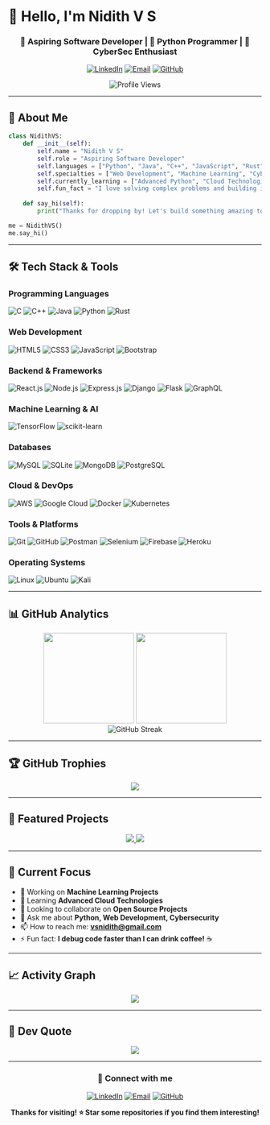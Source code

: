 # 👋 Hello, I'm Nidith V S

<div align="center">
  
  ### 🚀 Aspiring Software Developer | 🐍 Python Programmer | 🔐 CyberSec Enthusiast
  
  [![LinkedIn](https://img.shields.io/badge/LinkedIn-0077B5?style=for-the-badge&logo=linkedin&logoColor=white)](https://www.linkedin.com/in/nidith/)
  [![Email](https://img.shields.io/badge/Email-D14836?style=for-the-badge&logo=gmail&logoColor=white)](mailto:vsnidith@gmail.com)
  [![GitHub](https://img.shields.io/badge/GitHub-100000?style=for-the-badge&logo=github&logoColor=white)](https://github.com/0xfarben)
  
  ![Profile Views](https://komarev.com/ghpvc/?username=0xfarben&color=blueviolet&style=flat-square)
  
</div>

---

## 🎯 About Me

```python
class NidithVS:
    def __init__(self):
        self.name = "Nidith V S"
        self.role = "Aspiring Software Developer"
        self.languages = ["Python", "Java", "C++", "JavaScript", "Rust"]
        self.specialties = ["Web Development", "Machine Learning", "Cybersecurity"]
        self.currently_learning = ["Advanced Python", "Cloud Technologies", "DevOps"]
        self.fun_fact = "I love solving complex problems and building innovative solutions!"
    
    def say_hi(self):
        print("Thanks for dropping by! Let's build something amazing together!")

me = NidithVS()
me.say_hi()
```

---

## 🛠️ Tech Stack & Tools

### Programming Languages
![C](https://img.shields.io/badge/C-00599C?style=for-the-badge&logo=c&logoColor=white)
![C++](https://img.shields.io/badge/C%2B%2B-00599C?style=for-the-badge&logo=c%2B%2B&logoColor=white)
![Java](https://img.shields.io/badge/Java-ED8B00?style=for-the-badge&logo=java&logoColor=white)
![Python](https://img.shields.io/badge/Python-3776AB?style=for-the-badge&logo=python&logoColor=white)
![Rust](https://img.shields.io/badge/Rust-000000?style=for-the-badge&logo=rust&logoColor=white)

### Web Development
![HTML5](https://img.shields.io/badge/HTML5-E34F26?style=for-the-badge&logo=html5&logoColor=white)
![CSS3](https://img.shields.io/badge/CSS3-1572B6?style=for-the-badge&logo=css3&logoColor=white)
![JavaScript](https://img.shields.io/badge/JavaScript-F7DF1E?style=for-the-badge&logo=javascript&logoColor=black)
![Bootstrap](https://img.shields.io/badge/Bootstrap-563D7C?style=for-the-badge&logo=bootstrap&logoColor=white)

### Backend & Frameworks
![React.js](https://img.shields.io/badge/-ReactJs-61DAFB?logo=react&logoColor=white&style=for-the-badge)
![Node.js](https://img.shields.io/badge/Node.js-43853D?style=for-the-badge&logo=node.js&logoColor=white)
![Express.js](https://img.shields.io/badge/Express.js-404D59?style=for-the-badge)
![Django](https://img.shields.io/badge/Django-092E20?style=for-the-badge&logo=django&logoColor=white)
![Flask](https://img.shields.io/badge/Flask-000000?style=for-the-badge&logo=flask&logoColor=white)
![GraphQL](https://img.shields.io/badge/GraphQL-E10098?style=for-the-badge&logo=graphql&logoColor=white)

### Machine Learning & AI
![TensorFlow](https://img.shields.io/badge/TensorFlow-FF6F00?style=for-the-badge&logo=tensorflow&logoColor=white)
![scikit-learn](https://img.shields.io/badge/scikit--learn-F7931E?style=for-the-badge&logo=scikit-learn&logoColor=white)

### Databases
![MySQL](https://img.shields.io/badge/MySQL-00000F?style=for-the-badge&logo=mysql&logoColor=white)
![SQLite](https://img.shields.io/badge/SQLite-07405E?style=for-the-badge&logo=sqlite&logoColor=white)
![MongoDB](https://img.shields.io/badge/MongoDB-4EA94B?style=for-the-badge&logo=mongodb&logoColor=white)
![PostgreSQL](https://img.shields.io/badge/PostgreSQL-316192?style=for-the-badge&logo=postgresql&logoColor=white)

### Cloud & DevOps
![AWS](https://img.shields.io/badge/AWS-FF9900?style=for-the-badge&logo=amazon-aws&logoColor=white)
![Google Cloud](https://img.shields.io/badge/Google%20Cloud-4285F4?style=for-the-badge&logo=google-cloud&logoColor=white)
![Docker](https://img.shields.io/badge/Docker-2496ED?style=for-the-badge&logo=docker&logoColor=white)
![Kubernetes](https://img.shields.io/badge/Kubernetes-326CE5?style=for-the-badge&logo=kubernetes&logoColor=white)

### Tools & Platforms
![Git](https://img.shields.io/badge/Git-F05032?style=for-the-badge&logo=git&logoColor=white)
![GitHub](https://img.shields.io/badge/GitHub-100000?style=for-the-badge&logo=github&logoColor=white)
![Postman](https://img.shields.io/badge/Postman-FF6C37?style=for-the-badge&logo=postman&logoColor=white)
![Selenium](https://img.shields.io/badge/Selenium-43B02A?style=for-the-badge&logo=selenium&logoColor=white)
![Firebase](https://img.shields.io/badge/Firebase-FFCA28?style=for-the-badge&logo=firebase&logoColor=black)
![Heroku](https://img.shields.io/badge/Heroku-430098?style=for-the-badge&logo=heroku&logoColor=white)

### Operating Systems
![Linux](https://img.shields.io/badge/Linux-FCC624?style=for-the-badge&logo=linux&logoColor=black)
![Ubuntu](https://img.shields.io/badge/Ubuntu-E95420?style=for-the-badge&logo=ubuntu&logoColor=white)
![Kali](https://img.shields.io/badge/Kali-268BEE?style=for-the-badge&logo=kalilinux&logoColor=white)

---

## 📊 GitHub Analytics

<div align="center">
  <img height="180em" src="https://github-readme-stats.vercel.app/api?username=0xfarben&show_icons=true&theme=tokyonight&include_all_commits=true&count_private=true"/>
  <img height="180em" src="https://github-readme-stats.vercel.app/api/top-langs/?username=0xfarben&layout=compact&langs_count=8&theme=tokyonight"/>
</div>

<div align="center">
  <img src="https://github-readme-streak-stats.herokuapp.com/?user=0xfarben&theme=tokyonight" alt="GitHub Streak"/>
</div>

---

## 🏆 GitHub Trophies

<div align="center">
  <img src="https://github-profile-trophy.vercel.app/?username=0xfarben&theme=tokyonight&no-frame=false&no-bg=false&margin-w=4"/>
</div>

---

## 🌟 Featured Projects

<div align="center">
  <a href="https://github.com/0xfarben/project1">
    <img src="https://github-readme-stats.vercel.app/api/pin/?username=0xfarben&repo=FinForesight&theme=tokyonight"/>
  </a>
  <a href="https://github.com/0xfarben/project2">
    <img src="https://github-readme-stats.vercel.app/api/pin/?username=0xfarben&repo=event-iq&theme=tokyonight"/>
  </a>
</div>

---

## 🎯 Current Focus

- 🔭 Working on **Machine Learning Projects**
- 🌱 Learning **Advanced Cloud Technologies**
- 👯 Looking to collaborate on **Open Source Projects**
- 💬 Ask me about **Python, Web Development, Cybersecurity**
- 📫 How to reach me: **vsnidith@gmail.com**
- ⚡ Fun fact: **I debug code faster than I can drink coffee!** ☕

---

## 📈 Activity Graph

<div align="center">
  <img src="https://github-readme-activity-graph.vercel.app/graph?username=0xfarben&theme=tokyo-night&hide_border=true"/>
</div>

---

## 💭 Dev Quote

<div align="center">
  <img src="https://quotes-github-readme.vercel.app/api?type=horizontal&theme=tokyonight"/>
</div>

---

<div align="center">
  
  ### 🤝 Connect with me
  
  [![LinkedIn](https://img.shields.io/badge/LinkedIn-0077B5?style=for-the-badge&logo=linkedin&logoColor=white)](https://www.linkedin.com/in/nidith/)
  [![Email](https://img.shields.io/badge/Email-D14836?style=for-the-badge&logo=gmail&logoColor=white)](mailto:vsnidith@gmail.com)
  [![GitHub](https://img.shields.io/badge/GitHub-100000?style=for-the-badge&logo=github&logoColor=white)](https://github.com/0xfarben)
  
  **Thanks for visiting! ⭐ Star some repositories if you find them interesting!**
  
</div>
